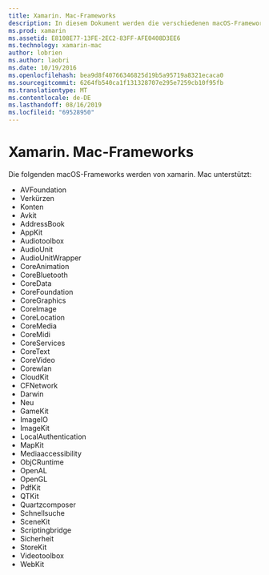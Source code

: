 ```yaml
---
title: Xamarin. Mac-Frameworks
description: In diesem Dokument werden die verschiedenen macOS-Frameworks aufgelistet, die für die Entwicklung von Macintosh-Anwendungen mit xamarin. Mac verfügbar sind.
ms.prod: xamarin
ms.assetid: E8108E77-13FE-2EC2-83FF-AFE0408D3EE6
ms.technology: xamarin-mac
author: lobrien
ms.author: laobri
ms.date: 10/19/2016
ms.openlocfilehash: bea9d8f40766346825d19b5a95719a8321ecaca0
ms.sourcegitcommit: 6264fb540ca1f131328707e295e7259cb10f95fb
ms.translationtype: MT
ms.contentlocale: de-DE
ms.lasthandoff: 08/16/2019
ms.locfileid: "69528950"
---
```

# <a name="xamarinmac-frameworks"></a>Xamarin. Mac-Frameworks

Die folgenden macOS-Frameworks werden von xamarin. Mac unterstützt:

- AVFoundation 
- Verkürzen
- Konten
- Avkit
- AddressBook 
- AppKit 
- Audiotoolbox 
- AudioUnit 
- AudioUnitWrapper 
- CoreAnimation 
- CoreBluetooth 
- CoreData 
- CoreFoundation 
- CoreGraphics 
- CoreImage 
- CoreLocation 
- CoreMedia 
- CoreMidi 
- CoreServices 
- CoreText 
- CoreVideo 
- Corewlan 
- CloudKit
- CFNetwork
- Darwin 
- Neu 
- GameKit 
- ImageIO 
- ImageKit 
- LocalAuthentication
- MapKit
- Mediaaccessibility
- ObjCRuntime 
- OpenAL 
- OpenGL 
- PdfKit 
- QTKit 
- Quartzcomposer 
- Schnellsuche 
- SceneKit 
- Scriptingbridge 
- Sicherheit 
- StoreKit 
- Videotoolbox
- WebKit

